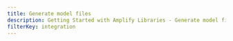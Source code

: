 ```yaml
---
title: Generate model files
description: Getting Started with Amplify Libraries - Generate model files
filterKey: integration
---
```


<inline-fragment integration="ios" src="~/start/getting-started/fragments/ios/generate-model.md"></inline-fragment> <inline-fragment integration="android" src="~/start/getting-started/fragments/android/generate-model.md"></inline-fragment>
